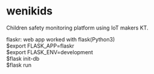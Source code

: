 # wenikids
Children safety monitoring platform using IoT makers KT.


flaskr: web app worked with flask(Python3)           
$export FLASK_APP=flaskr              
$export FLASK_ENV=development             
$flask init-db            
$flask run           
